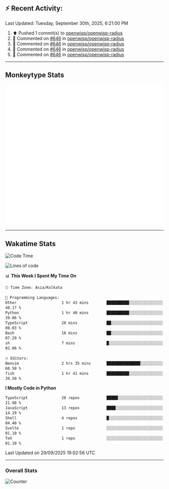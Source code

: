 ## :zap: Recent Activity:
<!--RECENT_ACTIVITY:last_update-->
Last Updated: Tuesday, September 30th, 2025, 6:21:00 PM
<!--RECENT_ACTIVITY:last_update_end-->
<!--RECENT_ACTIVITY:start-->
1. ⬆️ Pushed 1 commit(s) to [openwisp/openwisp-radius](https://github.com/openwisp/openwisp-radius)<br>
2. 💬 Commented on [#646](https://github.com/openwisp/openwisp-radius/pull/646#discussion_r2388807425) in [openwisp/openwisp-radius](https://github.com/openwisp/openwisp-radius)<br>
3. 💬 Commented on [#646](https://github.com/openwisp/openwisp-radius/pull/646#discussion_r2388805733) in [openwisp/openwisp-radius](https://github.com/openwisp/openwisp-radius)<br>
4. 💬 Commented on [#646](https://github.com/openwisp/openwisp-radius/pull/646#discussion_r2388802420) in [openwisp/openwisp-radius](https://github.com/openwisp/openwisp-radius)<br>
5. 💬 Commented on [#646](https://github.com/openwisp/openwisp-radius/pull/646#issuecomment-3348327223) in [openwisp/openwisp-radius](https://github.com/openwisp/openwisp-radius)<br>
<!--RECENT_ACTIVITY:end-->

---

## Monkeytype Stats
<a href="https://monkeytype.com/profile/dhanus">
  <img src="https://raw.githubusercontent.com/Dhanus3133/Dhanus3133/monkeytype/monkeytype-lb.svg" alt="Monkeytype Profile" />
</a>

---

## Wakatime Stats
<!--START_SECTION:waka-->
![Code Time](http://img.shields.io/badge/Code%20Time-3%2C107%20hrs%2023%20mins-blue)

![Lines of code](https://img.shields.io/badge/From%20Hello%20World%20I%27ve%20Written-4.9%20million%20lines%20of%20code-blue)

📊 **This Week I Spent My Time On** 

```text
🕑︎ Time Zone: Asia/Kolkata

💬 Programming Languages: 
Other                    1 hr 43 mins        ██████████░░░░░░░░░░░░░░░   40.17 % 
Python                   1 hr 40 mins        ██████████░░░░░░░░░░░░░░░   39.06 % 
TypeScript               20 mins             ██░░░░░░░░░░░░░░░░░░░░░░░   08.03 % 
Bash                     18 mins             ██░░░░░░░░░░░░░░░░░░░░░░░   07.29 % 
sh                       7 mins              █░░░░░░░░░░░░░░░░░░░░░░░░   02.86 % 

🔥 Editors: 
Neovim                   2 hrs 35 mins       ███████████████░░░░░░░░░░   60.50 % 
fish                     1 hr 41 mins        ██████████░░░░░░░░░░░░░░░   39.50 % 
```

**I Mostly Code in Python** 

```text
TypeScript               20 repos            █████░░░░░░░░░░░░░░░░░░░░   21.98 % 
JavaScript               13 repos            ████░░░░░░░░░░░░░░░░░░░░░   14.29 % 
Shell                    4 repos             █░░░░░░░░░░░░░░░░░░░░░░░░   04.40 % 
Svelte                   1 repo              ░░░░░░░░░░░░░░░░░░░░░░░░░   01.10 % 
TeX                      1 repo              ░░░░░░░░░░░░░░░░░░░░░░░░░   01.10 % 
```




 Last Updated on 29/09/2025 19:02:56 UTC
<!--END_SECTION:waka-->
---

### Overall Stats

<img src="https://moe-counter.glitch.me/get/@Dhanus3133?theme=asoul" alt="Counter" />

